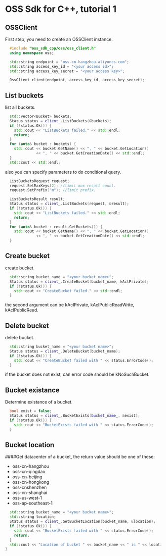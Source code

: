 # OSS Sdk for C++, tutorial  1



## OSSClient
First step, you need to create an OSSClient instance.

```c++
  #include "oss_sdk_cpp/oss/oss_client.h"
  using namespace oss;

  std::string endpoint = "oss-cn-hangzhou.aliyuncs.com";
  std::string access_key_id = "<your access id>";
  std::string access_key_secret = "<your access key>";

  OssClient client(endpoint, access_key_id, access_key_secret);
```


## List buckets
list all buckets.

```c++
  std::vector<Bucket> buckets;
  Status status = client_.ListBuckets(&buckets);
  if (!status.Ok()) {
    std::cout << "ListBuckets failed." << std::endl;
    return;
  }
  for (auto& bucket : buckets) {
    std::cout << bucket.GetName() << ", " << bucket.GetLocation()
              << ", " << bucket.GetCreationDate() << std::endl;
  }
  std::cout << std::endl;
```

also you can specify parameters to do conditional query.

```c++
  ListBucketsRequest request;
  request.SetMaxKeys(2); //limit max result count.
  request.SetPrefix("m"); //limit prefix.

  ListBucketsResult result;
  Status status = client_.ListBuckets(request, &result);
  if (!status.Ok()) {
    std::cout << "ListBuckets failed." << std::endl;
    return;
  }
  for (auto& bucket : result.GetBuckets()) {
    std::cout << bucket.GetName() << ", " << bucket.GetLocation()
              << ", " << bucket.GetCreationDate() << std::endl;
  }
```

## Create bucket
create bucket.

```c++
  std::string bucket_name = "<your bucket name>";
  Status status = client_.CreateBucket(bucket_name, kAclPrivate);
  if (!status.Ok()) {
    std::cout << "CreateBucket failed." << std::endl;
  }
```
the second argument can be kAclPrivate, kAclPublicReadWrite, kAclPublicRead.

## Delete bucket
delete bucket.

```c++
  std::string bucket_name = "<your bucket name>";
  Status status = client_.DeleteBucket(bucket_name);
  if (!status.Ok()) {
    std::cout << "CreateBucket failed with " << status.ErrorCode();
  }
```
if the bucket does not exist, can error code should be kNoSuchBucket.

## Bucket existance
Determine existance of a bucket.

```c++
  bool exist = false;
  Status status = client_.BucketExists(bucket_name_, &exist);
  if (!status.Ok()) {
    std::cout << "BucketExists failed with " << status.ErrorCode();
  }
```

## Bucket location
####Get datacenter of a bucket, the return value should be one of these:
* oss-cn-hangzhou
* oss-cn-qingdao
* oss-cn-beijing
* oss-cn-hongkong
* oss-cnshenzhen
* oss-cn-shanghai
* oss-us-west-1
* oss-ap-southeast-1

```c++
  std::string bucket_name = "<your bucket name>";
  std::string location;
  Status status = client_.GetBucketLocation(bucket_name, &location);
  if (!status.Ok()) {
    std::cout << "BucketExists failed with " << status.ErrorCode();
    return;
  }
  std::cout << "Location of bucket " << bucket_name << " is " << location;
}
```
